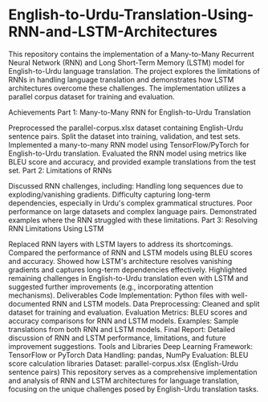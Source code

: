# English-to-Urdu-Translation-Using-RNN-and-LSTM-Architectures

This repository contains the implementation of a Many-to-Many Recurrent Neural Network (RNN) and Long Short-Term Memory (LSTM) model for English-to-Urdu language translation. The project explores the limitations of RNNs in handling language translation and demonstrates how LSTM architectures overcome these challenges. The implementation utilizes a parallel corpus dataset for training and evaluation.

Achievements
Part 1: Many-to-Many RNN for English-to-Urdu Translation

Preprocessed the parallel-corpus.xlsx dataset containing English-Urdu sentence pairs.
Split the dataset into training, validation, and test sets.
Implemented a many-to-many RNN model using TensorFlow/PyTorch for English-to-Urdu translation.
Evaluated the RNN model using metrics like BLEU score and accuracy, and provided example translations from the test set.
Part 2: Limitations of RNNs

Discussed RNN challenges, including:
Handling long sequences due to exploding/vanishing gradients.
Difficulty capturing long-term dependencies, especially in Urdu's complex grammatical structures.
Poor performance on large datasets and complex language pairs.
Demonstrated examples where the RNN struggled with these limitations.
Part 3: Resolving RNN Limitations Using LSTM

Replaced RNN layers with LSTM layers to address its shortcomings.
Compared the performance of RNN and LSTM models using BLEU scores and accuracy.
Showed how LSTM's architecture resolves vanishing gradients and captures long-term dependencies effectively.
Highlighted remaining challenges in English-to-Urdu translation even with LSTM and suggested further improvements (e.g., incorporating attention mechanisms).
Deliverables
Code Implementation: Python files with well-documented RNN and LSTM models.
Data Preprocessing: Cleaned and split dataset for training and evaluation.
Evaluation Metrics: BLEU scores and accuracy comparisons for RNN and LSTM models.
Examples: Sample translations from both RNN and LSTM models.
Final Report: Detailed discussion of RNN and LSTM performance, limitations, and future improvement suggestions.
Tools and Libraries
Deep Learning Framework: TensorFlow or PyTorch
Data Handling: pandas, NumPy
Evaluation: BLEU score calculation libraries
Dataset: parallel-corpus.xlsx (English-Urdu sentence pairs)
This repository serves as a comprehensive implementation and analysis of RNN and LSTM architectures for language translation, focusing on the unique challenges posed by English-Urdu translation tasks.
